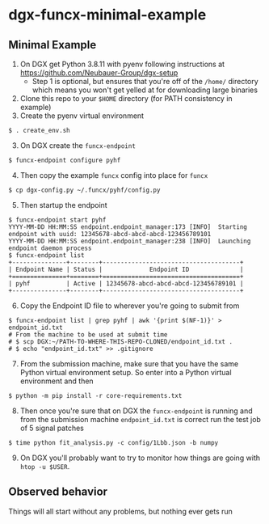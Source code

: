 # dgx-funcx-minimal-example

## Minimal Example

1. On DGX get Python 3.8.11 with pyenv following instructions at https://github.com/Neubauer-Group/dgx-setup
   - Step 1 is optional, but ensures that you're off of the `/home/` directory which means you won't get yelled at for downloading large binaries
2. Clone this repo to your `$HOME` directory (for PATH consistency in example)
2. Create the pyenv virtual environment

```console
$ . create_env.sh
```
3. On DGX create the `funcx-endpoint`

```console
$ funcx-endpoint configure pyhf
```

4. Then copy the example `funcx` config into place for `funcx`

```console
$ cp dgx-config.py ~/.funcx/pyhf/config.py
```

5. Then startup the endpoint

```console
$ funcx-endpoint start pyhf
YYYY-MM-DD HH:MM:SS endpoint.endpoint_manager:173 [INFO]  Starting endpoint with uuid: 12345678-abcd-abcd-abcd-123456789101
YYYY-MM-DD HH:MM:SS endpoint.endpoint_manager:238 [INFO]  Launching endpoint daemon process
$ funcx-endpoint list
+---------------+--------+--------------------------------------+
| Endpoint Name | Status |             Endpoint ID              |
+===============+========+======================================+
| pyhf          | Active | 12345678-abcd-abcd-abcd-123456789101 |
+---------------+--------+--------------------------------------+
```

6. Copy the Endpoint ID file to wherever you're going to submit from
```console
$ funcx-endpoint list | grep pyhf | awk '{print $(NF-1)}' > endpoint_id.txt
# From the machine to be used at submit time
# $ scp DGX:~/PATH-TO-WHERE-THIS-REPO-CLONED/endpoint_id.txt .
# $ echo "endpoint_id.txt" >> .gitignore
```

7. From the submission machine, make sure that you have the same Python virtual environment setup. So enter into a Python virtual environment and then

```console
$ python -m pip install -r core-requirements.txt
```

8. Then once you're sure that on DGX the `funcx-endpoint` is running and from the submission machine `endpoint_id.txt` is correct run the test job of 5 signal patches

```console
$ time python fit_analysis.py -c config/1Lbb.json -b numpy
```

9. On DGX you'll probably want to try to monitor how things are going with `htop -u $USER`.


## Observed behavior

Things will all start without any problems, but nothing ever gets run
